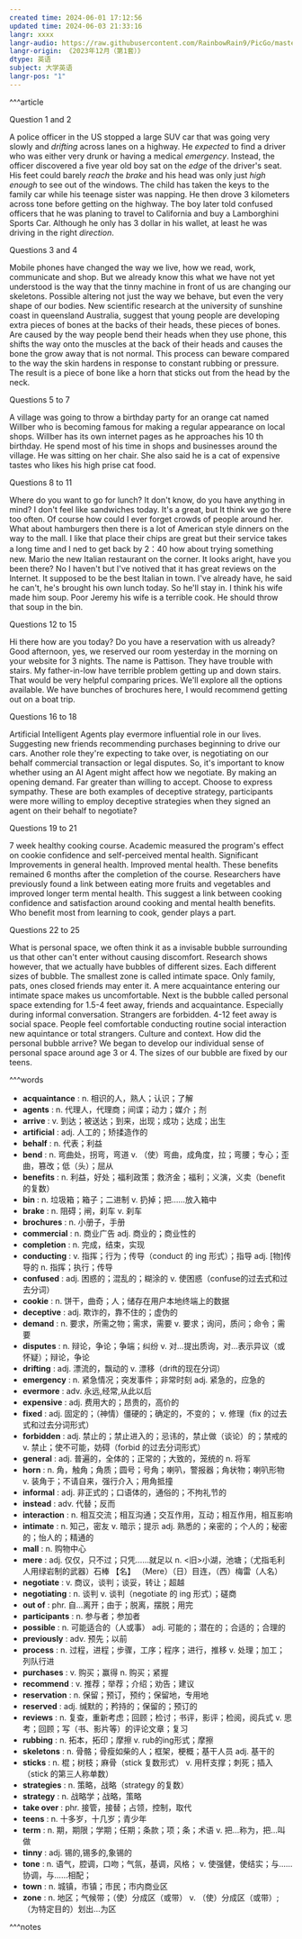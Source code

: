 ```yaml
---
created time: 2024-06-01 17:12:56
updated time: 2024-06-03 21:33:16
langr: xxxx
langr-audio: https://raw.githubusercontent.com/RainbowRain9/PicGo/master/202406032122508.mp3
langr-origin: 《2023年12月（第1套）》
dtype: 英语
subject: 大学英语
langr-pos: "1"
---
```


^^^article

Question 1 and 2

A police officer in the US stopped a large SUV car that was going very slowly and _drifting_ across lanes on a highway. He _expected_ to find a driver who was either very drunk or having a medical _emergency_. Instead, the officer discovered a five year old boy sat on the _edge_ of the driver's seat. His feet could barely _reach_ the _brake_ and his head was only just _high enough_ to see out of the windows. The child has taken the keys to the family car while his teenage sister was napping. He then drove 3 kilometers across tone before getting on the highway. The boy later told confused officers that he was planing to travel to California and buy a Lamborghini Sports Car. Although he only has 3 dollar in his wallet, at least he was driving in the right _direction_.

Questions 3 and 4

Mobile phones have changed the way we live, how we read, work, communicate and shop. But we already know this what we have not yet understood is the way that the tinny machine in front of us are changing our skeletons. Possible altering not just the way we behave, but even the very shape of our bodies. New scientific research at the university of sunshine coast in queensland Australia, suggest that young people are developing extra pieces of bones at the backs of their heads, these pieces of bones. Are caused by the way people bend their heads when they use phone, this shifts the way onto the muscles at the back of their heads and causes the bone the grow away that is not normal. This process can beware compared to the way the skin hardens in response to constant rubbing or pressure. The result is a piece of bone like a horn that sticks out from the head by the neck.

Questions 5 to 7

A village was going to throw a birthday party for an orange cat named Willber who is becoming famous for making a regular appearance on local shops. Willber has its own internet pages as he approaches his 10 th birthday. He spend most of his time in shops and businesses around the village. He was sitting on her chair. She also said he is a cat of expensive tastes who likes his high prise cat food.

Questions 8 to 11

Where do you want to go for lunch? It don't know, do you have anything in mind? I don't feel like sandwiches today. It's a great, but It think we go there too often. Of course how could I ever forget crowds of people around her. What about hamburgers then there is a lot of American style dinners on the way to the mall. I like that place their chips are great but their service takes a long time and I ned to get back by 2：40 how about trying something new. Mario the new Italian restaurant on the corner. It looks aright, have you been there? No I haven't but I've notived that it has great reviews on the Internet. It supposed to be the best Italian in town. I've already have, he said he can't, he's brought his own lunch today. So he'll stay in. I think his wife made him soup. Poor Jeremy his wife is a terrible cook. He should throw that soup in the bin.

Questions 12 to 15

Hi there how are you today? Do you have a reservation with us already? Good afternoon, yes, we reserved our room yesterday in the morning on your website for 3 nights. The name is Pattison. They have trouble with stairs. My father-in-low have terrible problem getting up and down stairs. That would be very helpful comparing prices. We'll explore all the options available. We have bunches of brochures here, I would recommend getting out on a boat trip.

Questions 16 to 18

Artificial Intelligent Agents play evermore influential role in our lives. Suggesting new friends recommending purchases beginning to drive our cars. Another role they're expecting to take over, is negotiating on our behalf commercial transaction or legal disputes. So, it's important to know whether using an AI Agent might affect how we negotiate. By making an opening demand. Far greater than willing to accept. Choose to express sympathy. These are both examples of deceptive strategy, participants were more willing to employ deceptive strategies when they signed an agent on their behalf to negotiate?

Questions 19 to 21

7 week healthy cooking course. Academic measured the program's effect on cookie confidence and self-perceived mental health. Significant Improvements in general health. Improved mental health. These benefits remained 6 months after the completion of the course. Researchers have previously found a link between eating more fruits and vegetables and improved longer term mental health. This suggest a link between cooking confidence and satisfaction around cooking and mental health benefits. Who benefit most from learning to cook, gender plays a part.

Questions 22 to 25

What is personal space, we often think it as a invisable bubble surrounding us that other can't enter without causing discomfort. Research shows however, that we actually have bubbles of different sizes. Each different sizes of bubble. The smallest zone is called intimate space. Only family, pats, ones closed friends may enter it. A mere acquaintance entering our intimate space makes us uncomfortable. Next is the bubble called personal space extending for 1.5-4 feet away, friends and acquaintance. Especially during informal conversation. Strangers are forbidden. 4-12 feet away is social space. People feel comfortable conducting routine social interaction new aquintance or total strangers. Culture and context. How did the personal bubble arrive? We began to develop our individual sense of personal space around age 3 or 4. The sizes of our bubble are fixed by our teens.

^^^words
+ **acquaintance** : n. 相识的人，熟人；认识；了解
+ **agents** : n. 代理人，代理商；间谍；动力；媒介；剂
+ **arrive** : v. 到达；被送达；到来，出现；成功；达成；出生
+ **artificial** : adj. 人工的；矫揉造作的
+ **behalf** : n. 代表；利益
+ **bend** : n. 弯曲处，拐弯，弯道
v. （使）弯曲，成角度，拉；弯腰；专心；歪曲，篡改；低（头）；屈从
+ **benefits** : n. 利益，好处；福利政策；救济金；福利；义演，义卖（benefit 的复数）
+ **bin** : n. 垃圾箱；箱子；二进制
v. 扔掉；把……放入箱中
+ **brake** : n. 阻碍；闸，刹车
v. 刹车
+ **brochures** : n. 小册子，手册
+ **commercial** : n. 商业广告
adj. 商业的；商业性的
+ **completion** : n. 完成，结束，实现
+ **conducting** : v. 指挥；行为；传导（conduct 的 ing 形式）；指导
adj. [物]传导的
n. 指挥；执行；传导
+ **confused** : adj. 困惑的；混乱的；糊涂的
v. 使困惑（confuse的过去式和过去分词）
+ **cookie** : n. 饼干，曲奇；人；储存在用户本地终端上的数据
+ **deceptive** : adj. 欺诈的，靠不住的；虚伪的
+ **demand** : n. 要求，所需之物；需求，需要
v. 要求；询问，质问；命令；需要
+ **disputes** : n. 辩论，争论；争端；纠纷
v. 对…提出质询，对…表示异议（或怀疑）；辩论，争论
+ **drifting** : adj. 漂流的，飘动的
v. 漂移（drift的现在分词）
+ **emergency** : n. 紧急情况；突发事件；非常时刻
adj. 紧急的，应急的
+ **evermore** : adv. 永远,经常,从此以后
+ **expensive** : adj. 费用大的；昂贵的，高价的
+ **fixed** : adj. 固定的；（神情）僵硬的；确定的，不变的；
v. 修理（fix 的过去式和过去分词形式）
+ **forbidden** : adj. 禁止的；禁止进入的；忌讳的，禁止做（谈论）的；禁戒的
v. 禁止；使不可能，妨碍（forbid 的过去分词形式）
+ **general** : adj. 普遍的，全体的；正常的；大致的，笼统的
n. 将军
+ **horn** : n. 角，触角；角质；圆号；号角；喇叭，警报器；角状物；喇叭形物
v. 装角于；不请自来，强行介入；用角抵撞
+ **informal** : adj. 非正式的；口语体的，通俗的；不拘礼节的
+ **instead** : adv. 代替；反而
+ **interaction** : n. 相互交流；相互沟通；交互作用，互动；相互作用，相互影响
+ **intimate** : n. 知己，密友
v. 暗示；提示
adj. 熟悉的；亲密的；个人的；秘密的；怡人的；精通的
+ **mall** : n. 购物中心
+ **mere** : adj. 仅仅，只不过；只凭……就足以
n. <旧>小湖，池塘；（尤指毛利人用绿岩制的武器）石棒
【名】 （Mere）（日）目连，（西）梅雷（人名）
+ **negotiate** : v. 商议，谈判；谈妥，转让；超越
+ **negotiating** : n. 谈判
v. 谈判（negotiate 的 ing 形式）；磋商
+ **out of** : phr. 自…离开；由于；脱离，摆脱；用完
+ **participants** : n. 参与者；参加者
+ **possible** : n. 可能适合的（人或事）
adj. 可能的；潜在的；合适的；合理的
+ **previously** : adv. 预先；以前
+ **process** : n. 过程，进程；步骤，工序；程序；进行，推移
v. 处理；加工；列队行进
+ **purchases** : v. 购买；赢得
n. 购买；紧握
+ **recommend** : v. 推荐；举荐；介绍；劝告；建议
+ **reservation** : n. 保留；预订，预约；保留地，专用地
+ **reserved** : adj. 缄默的；矜持的；保留的；预订的
+ **reviews** : n. 复查，重新考虑；回顾；检讨；书评，影评；检阅，阅兵式
v. 思考；回顾；写（书、影片等）的评论文章；复习
+ **rubbing** : n. 拓本，拓印；摩擦
v. rub的ing形式；摩擦
+ **skeletons** : n. 骨骼；骨瘦如柴的人；框架，梗概；基干人员
adj. 基干的
+ **sticks** : n. 棍；树枝；麻骨（stick 复数形式）
v. 用杆支撑；刺死；插入（stick 的第三人称单数）
+ **strategies** : n. 策略，战略（strategy 的复数）
+ **strategy** : n. 战略学；战略，策略
+ **take over** : phr. 接管，接替；占领，控制，取代
+ **teens** : n. 十多岁，十几岁；青少年
+ **term** : n. 期，期限；学期；任期；条款；项；条；术语
v. 把…称为，把…叫做
+ **tinny** : adj. 锡的,锡多的,象锡的
+ **tone** : n. 语气，腔调，口吻；气氛，基调，风格；
v. 使强健，使结实；与……协调，与……相配；
+ **town** : n. 城镇，市镇；市民；市内商业区
+ **zone** : n. 地区；气候带；（使）分成区（或带）
v. （使）分成区（或带）;（为特定目的）划出...为区

^^^notes
